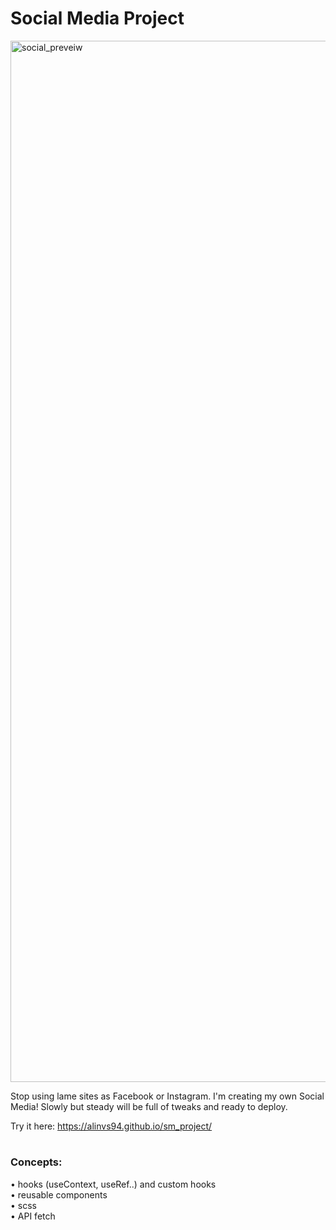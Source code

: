 # Social Media Project

 <img width="1666" alt="social_preveiw" src="https://user-images.githubusercontent.com/113927857/225252196-a317c34f-a44e-443b-931c-9c42fc4a3d9c.png">

Stop using lame sites as Facebook or Instagram. I'm creating my own Social Media! Slowly but steady will be full of tweaks and ready to deploy.

 Try it here: https://alinvs94.github.io/sm_project/
 #
 ### Concepts:

 • hooks (useContext, useRef..) and custom hooks <br>
 • reusable components <br>
 • scss <br>
 • API fetch
